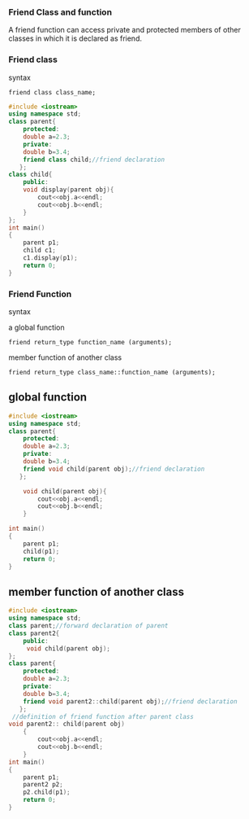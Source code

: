 ### Friend Class and function

A friend function can access private and protected members of other classes in which it is declared as friend.

### Friend class

syntax

``friend class class_name; ``

```cpp
#include <iostream>
using namespace std;
class parent{
    protected:
    double a=2.3;
    private:
    double b=3.4;
    friend class child;//friend declaration
   };
class child{
    public:
    void display(parent obj){
        cout<<obj.a<<endl;
        cout<<obj.b<<endl;
    }
};
int main()
{
    parent p1;
    child c1;
    c1.display(p1);
    return 0;
}
```
### Friend Function

syntax

a global function

``friend return_type function_name (arguments);``

member function of another class

``friend return_type class_name::function_name (arguments); ``   

## global function
```cpp
#include <iostream>
using namespace std;
class parent{
    protected:
    double a=2.3;
    private:
    double b=3.4;
    friend void child(parent obj);//friend declaration
   };

    void child(parent obj){
        cout<<obj.a<<endl;
        cout<<obj.b<<endl;
    }

int main()
{
    parent p1;
    child(p1);
    return 0;
}
```
## member function of another class
```cpp
#include <iostream>
using namespace std;
class parent;//forward declaration of parent
class parent2{
    public:
     void child(parent obj);
};
class parent{
    protected:
    double a=2.3;
    private:
    double b=3.4;
    friend void parent2::child(parent obj);//friend declaration
   };
 //definition of friend function after parent class  
void parent2:: child(parent obj)
    {
        cout<<obj.a<<endl;
        cout<<obj.b<<endl;
    }
int main()
{
    parent p1;
    parent2 p2;
    p2.child(p1);
    return 0;
}
```
